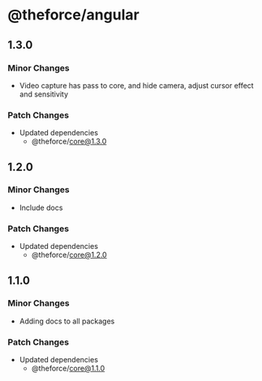 # @theforce/angular

## 1.3.0

### Minor Changes

- Video capture has pass to core, and hide camera, adjust cursor effect and sensitivity

### Patch Changes

- Updated dependencies
  - @theforce/core@1.3.0

## 1.2.0

### Minor Changes

- Include docs

### Patch Changes

- Updated dependencies
  - @theforce/core@1.2.0

## 1.1.0

### Minor Changes

- Adding docs to all packages

### Patch Changes

- Updated dependencies
  - @theforce/core@1.1.0
